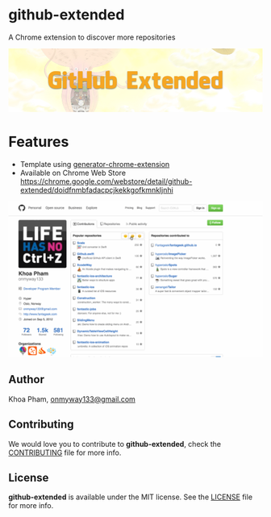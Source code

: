 # github-extended
A Chrome extension to discover more repositories

![](Screenshots/Banner.png)

# Features

- Template using [generator-chrome-extension](https://github.com/yeoman/generator-chrome-extension)
- Available on Chrome Web Store https://chrome.google.com/webstore/detail/github-extended/doidfnmbfadacpcjkekkgofkmnkljnhi


![](Screenshots/github.gif)

## Author

Khoa Pham, onmyway133@gmail.com

## Contributing

We would love you to contribute to **github-extended**, check the [CONTRIBUTING](https://github.com/onmyway133/GithubSwift/blob/master/CONTRIBUTING.md) file for more info.

## License

**github-extended** is available under the MIT license. See the [LICENSE](https://github.com/onmyway133/github-extended/blob/master/LICENSE.md) file for more info.
